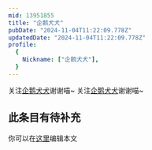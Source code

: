 ```yaml
---
mid: 13951855
title: "企鹅犬犬"
pubDate: "2024-11-04T11:22:09.778Z"
updatedDate: "2024-11-04T11:22:09.778Z"
profile:
  {
    Nickname: ["企鹅犬犬"],
  }
---
```


关注[企鹅犬犬](https://space.bilibili.com/13951855)谢谢喵~ 关注[企鹅犬犬](https://space.bilibili.com/13951855)谢谢喵~

## 此条目有待补充
你可以在[这里](https://github.com/Yuhanawa/VTuber.ICU-Content/edit/master/v/企鹅犬犬/index.md)编辑本文
